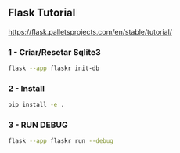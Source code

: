 ## Flask Tutorial
https://flask.palletsprojects.com/en/stable/tutorial/

### 1 - Criar/Resetar Sqlite3
```bash
flask --app flaskr init-db
```

### 2 - Install
```bash
pip install -e .
```

### 3 - RUN DEBUG
```bash
flask --app flaskr run --debug
```